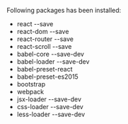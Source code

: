 Following packages has been installed:
- react --save
- react-dom --save
- react-router --save
- react-scroll --save
- babel-core --save-dev
- babel-loader --save-dev
- babel-preset-react
- babel-preset-es2015
- bootstrap
- webpack
- jsx-loader --save-dev
- css-loader --save-dev
- less-loader --save-dev